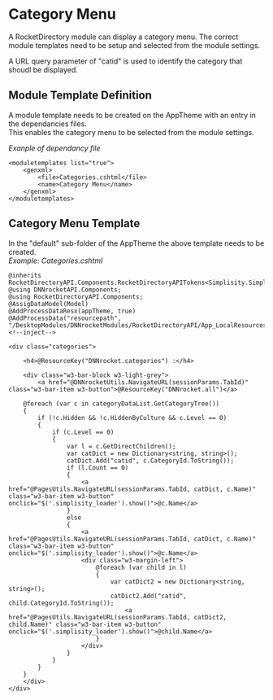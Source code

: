 ﻿# Category Menu
A RocketDirectory module can display a category menu.  The correct module templates need to be setup and selected from the module settings.  

A URL query parameter of "catid" is used to identify the category that shoudl be displayed.  

## Module Template Definition
A module template needs to be created on the AppTheme with an entry in the dependancies files.  
This enables the category menu to be selected from the module settings.  

*Exanple of dependancy file*
```
<moduletemplates list="true">
	<genxml>
		<file>Categories.cshtml</file>
		<name>Category Menu</name>
	</genxml>
</moduletemplates>
```

## Category Menu Template
In the "default" sub-folder of the AppTheme the above template needs to be created.  
*Example: Categories.cshtml*
```
@inherits RocketDirectoryAPI.Components.RocketDirectoryAPITokens<Simplisity.SimplisityRazor>
@using DNNrocketAPI.Components;
@using RocketDirectoryAPI.Components;
@AssigDataModel(Model)
@AddProcessDataResx(appTheme, true)
@AddProcessData("resourcepath", "/DesktopModules/DNNrocketModules/RocketDirectoryAPI/App_LocalResources/")
<!--inject-->

<div class="categories">

    <h4>@ResourceKey("DNNrocket.categories") :</h4>

    <div class="w3-bar-block w3-light-grey">
        <a href="@DNNrocketUtils.NavigateURL(sessionParams.TabId)" class="w3-bar-item w3-button">@ResourceKey("DNNrocket.all")</a>

    @foreach (var c in categoryDataList.GetCategoryTree())
    {
        if (!c.Hidden && !c.HiddenByCulture && c.Level == 0)
        {
            if (c.Level == 0)
            {
                var l = c.GetDirectChildren();
                var catDict = new Dictionary<string, string>();
                catDict.Add("catid", c.CategoryId.ToString());
                if (l.Count == 0)
                {
                    <a href="@PagesUtils.NavigateURL(sessionParams.TabId, catDict, c.Name)" class="w3-bar-item w3-button" onclick="$('.simplisity_loader').show()">@c.Name</a>
                }
                else
                {
                    <a href="@PagesUtils.NavigateURL(sessionParams.TabId, catDict, c.Name)" class="w3-bar-item w3-button" onclick="$('.simplisity_loader').show()">@c.Name</a>
                    <div class="w3-margin-left">
                        @foreach (var child in l)
                        {
                            var catDict2 = new Dictionary<string, string>();
                            catDict2.Add("catid", child.CategoryId.ToString());
                                <a href="@PagesUtils.NavigateURL(sessionParams.TabId, catDict2, child.Name)" class="w3-bar-item w3-button" onclick="$('.simplisity_loader').show()">@child.Name</a>
                        }
                    </div>
                }
            }
        }
    }
    </div>
</div>
```




